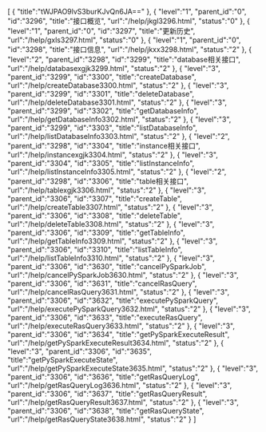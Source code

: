 [
	{
		"title":"tWJPAO9lvS3burKJvQn6JA=="
	},
	{
		"level":"1",
		"parent_id":"0",
		"id":"3296",
		"title":"接口概览",
		"url":"/help/jkgl3296.html",
		"status":"0"
	},
	{
		"level":"1",
		"parent_id":"0",
		"id":"3297",
		"title":"更新历史",
		"url":"/help/gxls3297.html",
		"status":"0"
	},
	{
		"level":"1",
		"parent_id":"0",
		"id":"3298",
		"title":"接口信息",
		"url":"/help/jkxx3298.html",
		"status":"2"
	},
	{
		"level":"2",
		"parent_id":"3298",
		"id":"3299",
		"title":"database相关接口",
		"url":"/help/databasexgjk3299.html",
		"status":"2"
	},
	{
		"level":"3",
		"parent_id":"3299",
		"id":"3300",
		"title":"createDatabase",
		"url":"/help/createDatabase3300.html",
		"status":"2"
	},
	{
		"level":"3",
		"parent_id":"3299",
		"id":"3301",
		"title":"deleteDatabase",
		"url":"/help/deleteDatabase3301.html",
		"status":"2"
	},
	{
		"level":"3",
		"parent_id":"3299",
		"id":"3302",
		"title":"getDatabaseInfo",
		"url":"/help/getDatabaseInfo3302.html",
		"status":"2"
	},
	{
		"level":"3",
		"parent_id":"3299",
		"id":"3303",
		"title":"listDatabaseInfo",
		"url":"/help/listDatabaseInfo3303.html",
		"status":"2"
	},
	{
		"level":"2",
		"parent_id":"3298",
		"id":"3304",
		"title":"instance相关接口",
		"url":"/help/instancexgjk3304.html",
		"status":"2"
	},
	{
		"level":"3",
		"parent_id":"3304",
		"id":"3305",
		"title":"listInstanceInfo",
		"url":"/help/listInstanceInfo3305.html",
		"status":"2"
	},
	{
		"level":"2",
		"parent_id":"3298",
		"id":"3306",
		"title":"table相关接口",
		"url":"/help/tablexgjk3306.html",
		"status":"2"
	},
	{
		"level":"3",
		"parent_id":"3306",
		"id":"3307",
		"title":"createTable",
		"url":"/help/createTable3307.html",
		"status":"2"
	},
	{
		"level":"3",
		"parent_id":"3306",
		"id":"3308",
		"title":"deleteTable",
		"url":"/help/deleteTable3308.html",
		"status":"2"
	},
	{
		"level":"3",
		"parent_id":"3306",
		"id":"3309",
		"title":"getTableInfo",
		"url":"/help/getTableInfo3309.html",
		"status":"2"
	},
	{
		"level":"3",
		"parent_id":"3306",
		"id":"3310",
		"title":"listTableInfo",
		"url":"/help/listTableInfo3310.html",
		"status":"2"
	},
	{
		"level":"3",
		"parent_id":"3306",
		"id":"3630",
		"title":"cancelPySparkJob",
		"url":"/help/cancelPySparkJob3630.html",
		"status":"2"
	},
	{
		"level":"3",
		"parent_id":"3306",
		"id":"3631",
		"title":"cancelRasQuery",
		"url":"/help/cancelRasQuery3631.html",
		"status":"2"
	},
	{
		"level":"3",
		"parent_id":"3306",
		"id":"3632",
		"title":"executePySparkQuery",
		"url":"/help/executePySparkQuery3632.html",
		"status":"2"
	},
	{
		"level":"3",
		"parent_id":"3306",
		"id":"3633",
		"title":"executeRasQuery",
		"url":"/help/executeRasQuery3633.html",
		"status":"2"
	},
	{
		"level":"3",
		"parent_id":"3306",
		"id":"3634",
		"title":"getPySparkExecuteResult",
		"url":"/help/getPySparkExecuteResult3634.html",
		"status":"2"
	},
	{
		"level":"3",
		"parent_id":"3306",
		"id":"3635",
		"title":"getPySparkExecuteState",
		"url":"/help/getPySparkExecuteState3635.html",
		"status":"2"
	},
	{
		"level":"3",
		"parent_id":"3306",
		"id":"3636",
		"title":"getRasQueryLog",
		"url":"/help/getRasQueryLog3636.html",
		"status":"2"
	},
	{
		"level":"3",
		"parent_id":"3306",
		"id":"3637",
		"title":"getRasQueryResult",
		"url":"/help/getRasQueryResult3637.html",
		"status":"2"
	},
	{
		"level":"3",
		"parent_id":"3306",
		"id":"3638",
		"title":"getRasQueryState",
		"url":"/help/getRasQueryState3638.html",
		"status":"2"
	}
]